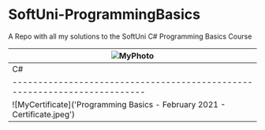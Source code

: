 # SoftUni-ProgrammingBasics
A Repo with all my solutions to the SoftUni C# Programming Basics Course

| ![MyPhoto]('117178790_3786163064746103_1003963353774594431_n.jpg')       |
| -------------------------------------------------------------------------|  
|                                   C#                                     |
| -------------------------------------------------------------------------|
| ![MyCertificate]('Programming Basics - February 2021 - Certificate.jpeg')|

